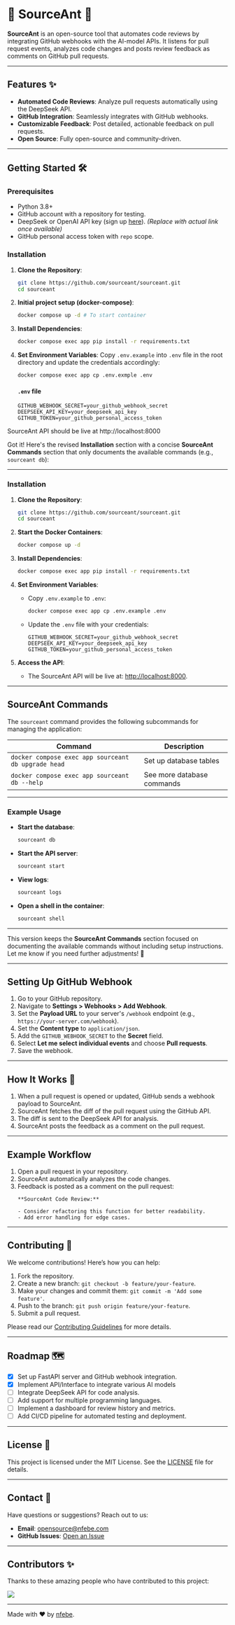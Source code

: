 #  🐜 SourceAnt 🐜 

**SourceAnt** is an open-source tool that automates code reviews by integrating GitHub webhooks with the AI-model APIs. It listens for pull request events, analyzes code changes and posts review feedback as comments on GitHub pull requests.

---

## Features ✨
- **Automated Code Reviews**: Analyze pull requests automatically using the DeepSeek API.
- **GitHub Integration**: Seamlessly integrates with GitHub webhooks.
- **Customizable Feedback**: Post detailed, actionable feedback on pull requests.
- **Open Source**: Fully open-source and community-driven.

---

## Getting Started 🛠️

### Prerequisites
- Python 3.8+
- GitHub account with a repository for testing.
- DeepSeek or OpenAI API key (sign up [here](#)). *(Replace with actual link once available)*
- GitHub personal access token with `repo` scope.

### Installation
1. **Clone the Repository**:
   ```bash
   git clone https://github.com/sourceant/sourceant.git
   cd sourceant
   ```

2. **Initial project setup (docker-compose)**:
   ```bash
   docker compose up -d # To start container
   ```

3. **Install Dependencies**:
   ```bash
   docker compose exec app pip install -r requirements.txt
   ```

4. **Set Environment Variables**:
   Copy `.env.example` into `.env` file in the root directory and update the credentials accordingly:
   ```bash
   docker compose exec app cp .env.exmple .env
   ```
   #### `.env` file
   ```env
   GITHUB_WEBHOOK_SECRET=your_github_webhook_secret
   DEEPSEEK_API_KEY=your_deepseek_api_key
   GITHUB_TOKEN=your_github_personal_access_token
   ```
SourceAnt API should be live at http://localhost:8000


Got it! Here's the revised **Installation** section with a concise **SourceAnt Commands** section that only documents the available commands (e.g., `sourceant db`):

---

### Installation

1. **Clone the Repository**:
   ```bash
   git clone https://github.com/sourceant/sourceant.git
   cd sourceant
   ```

2. **Start the Docker Containers**:
   ```bash
   docker compose up -d
   ```

3. **Install Dependencies**:
   ```bash
   docker compose exec app pip install -r requirements.txt
   ```

4. **Set Environment Variables**:
   - Copy `.env.example` to `.env`:
     ```bash
     docker compose exec app cp .env.example .env
     ```
   - Update the `.env` file with your credentials:
     ```env
     GITHUB_WEBHOOK_SECRET=your_github_webhook_secret
     DEEPSEEK_API_KEY=your_deepseek_api_key
     GITHUB_TOKEN=your_github_personal_access_token
     ```

5. **Access the API**:
   - The SourceAnt API will be live at: [http://localhost:8000](http://localhost:8000).

---

## SourceAnt Commands

The `sourceant` command provides the following subcommands for managing the application:

| Command               | Description                                      |
|-----------------------|--------------------------------------------------|
| `docker compose exec app sourceant db upgrade head`        | Set up database tables |
| `docker compose exec app sourceant db --help`                                 | See more database commands |






---

### Example Usage

- **Start the database**:
  ```bash
  sourceant db
  ```

- **Start the API server**:
  ```bash
  sourceant start
  ```

- **View logs**:
  ```bash
  sourceant logs
  ```

- **Open a shell in the container**:
  ```bash
  sourceant shell
  ```

---

This version keeps the **SourceAnt Commands** section focused on documenting the available commands without including setup instructions. Let me know if you need further adjustments! 🚀

---

## Setting Up GitHub Webhook
1. Go to your GitHub repository.
2. Navigate to **Settings > Webhooks > Add Webhook**.
3. Set the **Payload URL** to your server's `/webhook` endpoint (e.g., `https://your-server.com/webhook`).
4. Set the **Content type** to `application/json`.
5. Add the `GITHUB_WEBHOOK_SECRET` to the **Secret** field.
6. Select **Let me select individual events** and choose **Pull requests**.
7. Save the webhook.

---

## How It Works 🧠
1. When a pull request is opened or updated, GitHub sends a webhook payload to SourceAnt.
2. SourceAnt fetches the diff of the pull request using the GitHub API.
3. The diff is sent to the DeepSeek API for analysis.
4. SourceAnt posts the feedback as a comment on the pull request.

---

## Example Workflow
1. Open a pull request in your repository.
2. SourceAnt automatically analyzes the code changes.
3. Feedback is posted as a comment on the pull request:
   ```
   **SourceAnt Code Review:**

   - Consider refactoring this function for better readability.
   - Add error handling for edge cases.
   ```

---

## Contributing 🤝
We welcome contributions! Here’s how you can help:
1. Fork the repository.
2. Create a new branch: `git checkout -b feature/your-feature`.
3. Make your changes and commit them: `git commit -m 'Add some feature'`.
4. Push to the branch: `git push origin feature/your-feature`.
5. Submit a pull request.

Please read our [Contributing Guidelines](CONTRIBUTING.md) for more details.

---

## Roadmap 🗺️
- [x] Set up FastAPI server and GitHub webhook integration.
- [x] Implement API/Interface to integrate various AI models
- [ ] Integrate DeepSeek API for code analysis.
- [ ] Add support for multiple programming languages.
- [ ] Implement a dashboard for review history and metrics.
- [ ] Add CI/CD pipeline for automated testing and deployment.

---

## License 📜
This project is licensed under the MIT License. See the [LICENSE](LICENSE) file for details.

---

## Contact 📧
Have questions or suggestions? Reach out to us:
- **Email**: opensource@nfebe.com
- **GitHub Issues**: [Open an Issue](https://github.com/sourceant/sourceant/issues)

---

## Contributors ✨
Thanks to these amazing people who have contributed to this project:

<a href="https://github.com/your-username/sourceant/graphs/contributors">
  <img src="https://contrib.rocks/image?repo=sourceant/sourceant" />
</a>

---

Made with ❤️ by [nfebe](https://github.com/nfebe).


